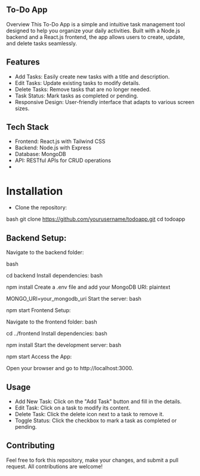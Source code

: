 ## To-Do App
Overview
This To-Do App is a simple and intuitive task management tool designed to help you organize your daily activities. Built with a Node.js backend and a React.js frontend, the app allows users to create, update, and delete tasks seamlessly.

## Features

- Add Tasks: Easily create new tasks with a title and description.
- Edit Tasks: Update existing tasks to modify details.
- Delete Tasks: Remove tasks that are no longer needed.
- Task Status: Mark tasks as completed or pending.
- Responsive Design: User-friendly interface that adapts to various screen sizes.

## Tech Stack

- Frontend: React.js with Tailwind CSS
- Backend: Node.js with Express
- Database: MongoDB
- API: RESTful APIs for CRUD operations
- 
# Installation

- Clone the repository:

bash
git clone https://github.com/yourusername/todoapp.git
cd todoapp


## Backend Setup:

Navigate to the backend folder:

bash

cd backend
Install dependencies:
bash

npm install
Create a .env file and add your MongoDB URI:
plaintext

MONGO_URI=your_mongodb_uri
Start the server:
bash

npm start
Frontend Setup:

Navigate to the frontend folder:
bash

cd ../frontend
Install dependencies:
bash

npm install
Start the development server:
bash

npm start
Access the App:

Open your browser and go to http://localhost:3000.

## Usage

- Add New Task: Click on the "Add Task" button and fill in the details.
- Edit Task: Click on a task to modify its content.
- Delete Task: Click the delete icon next to a task to remove it.
- Toggle Status: Click the checkbox to mark a task as completed or pending.
  
## Contributing
Feel free to fork this repository, make your changes, and submit a pull request. All contributions are welcome!
